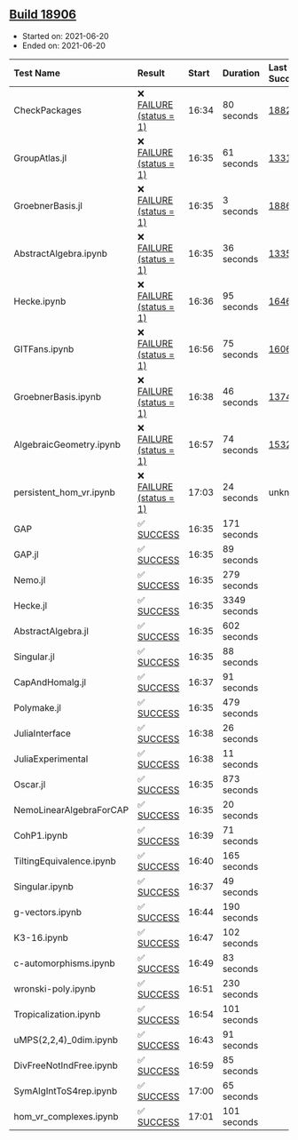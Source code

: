 ## [Build 18906](https://oscarci.mathematik.uni-kl.de/job/oscar/18906/)

* Started on: 2021-06-20
* Ended on: 2021-06-20

| Test Name    | Result | Start | Duration | Last Success | First Failure |
|:-------------|:-------|:------|:---------|:-------------|:--------------|
| CheckPackages | ❌ [FAILURE (status = 1)](https://oscarci.mathematik.uni-kl.de/job/oscar/18906/artifact/logs/build-18906/CheckPackages.log) | 16:34 | 80 seconds | [18822](https://oscarci.mathematik.uni-kl.de/job/oscar/18822/) | [18823](https://oscarci.mathematik.uni-kl.de/job/oscar/18823/) |
| GroupAtlas.jl | ❌ [FAILURE (status = 1)](https://oscarci.mathematik.uni-kl.de/job/oscar/18906/artifact/logs/build-18906/GroupAtlas.jl.log) | 16:35 | 61 seconds | [13311](https://oscarci.mathematik.uni-kl.de/job/oscar/13311/) | [13312](https://oscarci.mathematik.uni-kl.de/job/oscar/13312/) |
| GroebnerBasis.jl | ❌ [FAILURE (status = 1)](https://oscarci.mathematik.uni-kl.de/job/oscar/18906/artifact/logs/build-18906/GroebnerBasis.jl.log) | 16:35 | 3 seconds | [18864](https://oscarci.mathematik.uni-kl.de/job/oscar/18864/) | [18865](https://oscarci.mathematik.uni-kl.de/job/oscar/18865/) |
| AbstractAlgebra.ipynb | ❌ [FAILURE (status = 1)](https://oscarci.mathematik.uni-kl.de/job/oscar/18906/artifact/logs/build-18906/AbstractAlgebra.ipynb.log) | 16:35 | 36 seconds | [13355](https://oscarci.mathematik.uni-kl.de/job/oscar/13355/) | [13356](https://oscarci.mathematik.uni-kl.de/job/oscar/13356/) |
| Hecke.ipynb | ❌ [FAILURE (status = 1)](https://oscarci.mathematik.uni-kl.de/job/oscar/18906/artifact/logs/build-18906/Hecke.ipynb.log) | 16:36 | 95 seconds | [16463](https://oscarci.mathematik.uni-kl.de/job/oscar/16463/) | [16464](https://oscarci.mathematik.uni-kl.de/job/oscar/16464/) |
| GITFans.ipynb | ❌ [FAILURE (status = 1)](https://oscarci.mathematik.uni-kl.de/job/oscar/18906/artifact/logs/build-18906/GITFans.ipynb.log) | 16:56 | 75 seconds | [16068](https://oscarci.mathematik.uni-kl.de/job/oscar/16068/) | [16069](https://oscarci.mathematik.uni-kl.de/job/oscar/16069/) |
| GroebnerBasis.ipynb | ❌ [FAILURE (status = 1)](https://oscarci.mathematik.uni-kl.de/job/oscar/18906/artifact/logs/build-18906/GroebnerBasis.ipynb.log) | 16:38 | 46 seconds | [13748](https://oscarci.mathematik.uni-kl.de/job/oscar/13748/) | [13749](https://oscarci.mathematik.uni-kl.de/job/oscar/13749/) |
| AlgebraicGeometry.ipynb | ❌ [FAILURE (status = 1)](https://oscarci.mathematik.uni-kl.de/job/oscar/18906/artifact/logs/build-18906/AlgebraicGeometry.ipynb.log) | 16:57 | 74 seconds | [15322](https://oscarci.mathematik.uni-kl.de/job/oscar/15322/) | [15323](https://oscarci.mathematik.uni-kl.de/job/oscar/15323/) |
| persistent_hom_vr.ipynb | ❌ [FAILURE (status = 1)](https://oscarci.mathematik.uni-kl.de/job/oscar/18906/artifact/logs/build-18906/persistent_hom_vr.ipynb.log) | 17:03 | 24 seconds | unknown | unknown |
| GAP | ✅ [SUCCESS](https://oscarci.mathematik.uni-kl.de/job/oscar/18906/artifact/logs/build-18906/GAP.log) | 16:35 | 171 seconds |  |  |
| GAP.jl | ✅ [SUCCESS](https://oscarci.mathematik.uni-kl.de/job/oscar/18906/artifact/logs/build-18906/GAP.jl.log) | 16:35 | 89 seconds |  |  |
| Nemo.jl | ✅ [SUCCESS](https://oscarci.mathematik.uni-kl.de/job/oscar/18906/artifact/logs/build-18906/Nemo.jl.log) | 16:35 | 279 seconds |  |  |
| Hecke.jl | ✅ [SUCCESS](https://oscarci.mathematik.uni-kl.de/job/oscar/18906/artifact/logs/build-18906/Hecke.jl.log) | 16:35 | 3349 seconds |  |  |
| AbstractAlgebra.jl | ✅ [SUCCESS](https://oscarci.mathematik.uni-kl.de/job/oscar/18906/artifact/logs/build-18906/AbstractAlgebra.jl.log) | 16:35 | 602 seconds |  |  |
| Singular.jl | ✅ [SUCCESS](https://oscarci.mathematik.uni-kl.de/job/oscar/18906/artifact/logs/build-18906/Singular.jl.log) | 16:35 | 88 seconds |  |  |
| CapAndHomalg.jl | ✅ [SUCCESS](https://oscarci.mathematik.uni-kl.de/job/oscar/18906/artifact/logs/build-18906/CapAndHomalg.jl.log) | 16:37 | 91 seconds |  |  |
| Polymake.jl | ✅ [SUCCESS](https://oscarci.mathematik.uni-kl.de/job/oscar/18906/artifact/logs/build-18906/Polymake.jl.log) | 16:35 | 479 seconds |  |  |
| JuliaInterface | ✅ [SUCCESS](https://oscarci.mathematik.uni-kl.de/job/oscar/18906/artifact/logs/build-18906/JuliaInterface.log) | 16:38 | 26 seconds |  |  |
| JuliaExperimental | ✅ [SUCCESS](https://oscarci.mathematik.uni-kl.de/job/oscar/18906/artifact/logs/build-18906/JuliaExperimental.log) | 16:38 | 11 seconds |  |  |
| Oscar.jl | ✅ [SUCCESS](https://oscarci.mathematik.uni-kl.de/job/oscar/18906/artifact/logs/build-18906/Oscar.jl.log) | 16:35 | 873 seconds |  |  |
| NemoLinearAlgebraForCAP | ✅ [SUCCESS](https://oscarci.mathematik.uni-kl.de/job/oscar/18906/artifact/logs/build-18906/NemoLinearAlgebraForCAP.log) | 16:35 | 20 seconds |  |  |
| CohP1.ipynb | ✅ [SUCCESS](https://oscarci.mathematik.uni-kl.de/job/oscar/18906/artifact/logs/build-18906/CohP1.ipynb.log) | 16:39 | 71 seconds |  |  |
| TiltingEquivalence.ipynb | ✅ [SUCCESS](https://oscarci.mathematik.uni-kl.de/job/oscar/18906/artifact/logs/build-18906/TiltingEquivalence.ipynb.log) | 16:40 | 165 seconds |  |  |
| Singular.ipynb | ✅ [SUCCESS](https://oscarci.mathematik.uni-kl.de/job/oscar/18906/artifact/logs/build-18906/Singular.ipynb.log) | 16:37 | 49 seconds |  |  |
| g-vectors.ipynb | ✅ [SUCCESS](https://oscarci.mathematik.uni-kl.de/job/oscar/18906/artifact/logs/build-18906/g-vectors.ipynb.log) | 16:44 | 190 seconds |  |  |
| K3-16.ipynb | ✅ [SUCCESS](https://oscarci.mathematik.uni-kl.de/job/oscar/18906/artifact/logs/build-18906/K3-16.ipynb.log) | 16:47 | 102 seconds |  |  |
| c-automorphisms.ipynb | ✅ [SUCCESS](https://oscarci.mathematik.uni-kl.de/job/oscar/18906/artifact/logs/build-18906/c-automorphisms.ipynb.log) | 16:49 | 83 seconds |  |  |
| wronski-poly.ipynb | ✅ [SUCCESS](https://oscarci.mathematik.uni-kl.de/job/oscar/18906/artifact/logs/build-18906/wronski-poly.ipynb.log) | 16:51 | 230 seconds |  |  |
| Tropicalization.ipynb | ✅ [SUCCESS](https://oscarci.mathematik.uni-kl.de/job/oscar/18906/artifact/logs/build-18906/Tropicalization.ipynb.log) | 16:54 | 101 seconds |  |  |
| uMPS(2,2,4)_0dim.ipynb | ✅ [SUCCESS](https://oscarci.mathematik.uni-kl.de/job/oscar/18906/artifact/logs/build-18906/uMPS-2-2-4-_0dim.ipynb.log) | 16:43 | 91 seconds |  |  |
| DivFreeNotIndFree.ipynb | ✅ [SUCCESS](https://oscarci.mathematik.uni-kl.de/job/oscar/18906/artifact/logs/build-18906/DivFreeNotIndFree.ipynb.log) | 16:59 | 85 seconds |  |  |
| SymAlgIntToS4rep.ipynb | ✅ [SUCCESS](https://oscarci.mathematik.uni-kl.de/job/oscar/18906/artifact/logs/build-18906/SymAlgIntToS4rep.ipynb.log) | 17:00 | 65 seconds |  |  |
| hom_vr_complexes.ipynb | ✅ [SUCCESS](https://oscarci.mathematik.uni-kl.de/job/oscar/18906/artifact/logs/build-18906/hom_vr_complexes.ipynb.log) | 17:01 | 101 seconds |  |  |
